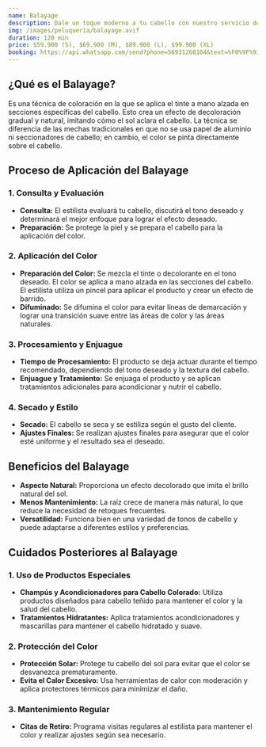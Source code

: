 ```yaml
---
name: Balayage
description: Dale un toque moderno a tu cabello con nuestro servicio de Balayage. Este tratamiento profesional proporciona un acabado degradado y natural, añadiendo profundidad y luminosidad a tu look con resultados personalizados y elegantes.
img: /images/peluqueria/balayage.avif
duration: 120 min
price: $59.900 (S), $69.900 (M), $89.900 (L), $99.900 (XL)
booking: https://api.whatsapp.com/send?phone=56931268104&text=%F0%9F%91%8B%F0%9F%8F%BB%20%C2%A1Hola!%20Quisiera%20agendar%20una%20hora%20para%20el%20balayage.
---
```


## ¿Qué es el Balayage?

Es una técnica de coloración en la que se aplica el tinte a mano alzada en secciones específicas del cabello. Esto crea un efecto de decoloración gradual y natural, imitando cómo el sol aclara el cabello. La técnica se diferencia de las mechas tradicionales en que no se usa papel de aluminio ni seccionadores de cabello; en cambio, el color se pinta directamente sobre el cabello.

## Proceso de Aplicación del Balayage

### 1. Consulta y Evaluación

- **Consulta:** El estilista evaluará tu cabello, discutirá el tono deseado y determinará el mejor enfoque para lograr el efecto deseado.
- **Preparación:** Se protege la piel y se prepara el cabello para la aplicación del color.

### 2. Aplicación del Color

- **Preparación del Color:** Se mezcla el tinte o decolorante en el tono deseado. El color se aplica a mano alzada en las secciones del cabello. El estilista utiliza un pincel para aplicar el producto y crear un efecto de barrido.
- **Difuminado:** Se difumina el color para evitar líneas de demarcación y lograr una transición suave entre las áreas de color y las áreas naturales.

### 3. Procesamiento y Enjuague

- **Tiempo de Procesamiento:** El producto se deja actuar durante el tiempo recomendado, dependiendo del tono deseado y la textura del cabello.
- **Enjuague y Tratamiento:** Se enjuaga el producto y se aplican tratamientos adicionales para acondicionar y nutrir el cabello.

### 4. Secado y Estilo

- **Secado:** El cabello se seca y se estiliza según el gusto del cliente.
- **Ajustes Finales:** Se realizan ajustes finales para asegurar que el color esté uniforme y el resultado sea el deseado.

## Beneficios del Balayage

- **Aspecto Natural:** Proporciona un efecto decolorado que imita el brillo natural del sol.
- **Menos Mantenimiento:** La raíz crece de manera más natural, lo que reduce la necesidad de retoques frecuentes.
- **Versatilidad:** Funciona bien en una variedad de tonos de cabello y puede adaptarse a diferentes estilos y preferencias.

## Cuidados Posteriores al Balayage

### 1. Uso de Productos Especiales

- **Champús y Acondicionadores para Cabello Colorado:** Utiliza productos diseñados para cabello teñido para mantener el color y la salud del cabello.
- **Tratamientos Hidratantes:** Aplica tratamientos acondicionadores y mascarillas para mantener el cabello hidratado y suave.

### 2. Protección del Color

- **Protección Solar:** Protege tu cabello del sol para evitar que el color se desvanezca prematuramente.
- **Evita el Calor Excesivo:** Usa herramientas de calor con moderación y aplica protectores térmicos para minimizar el daño.

### 3. Mantenimiento Regular

- **Citas de Retiro:** Programa visitas regulares al estilista para mantener el color y realizar ajustes según sea necesario.
